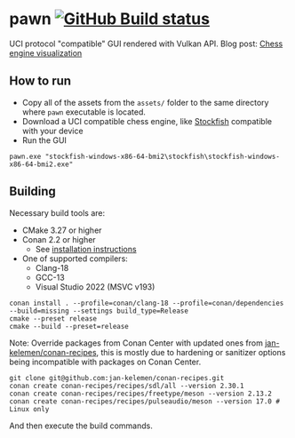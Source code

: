 # pawn [![GitHub Build status](https://github.com/jan-kelemen/pawn/actions/workflows/ci.yml/badge.svg?branch=master)](https://github.com/jan-kelemen/pawn/actions/workflows/ci.yml/badge.svg?branch=master)

UCI protocol "compatible" GUI rendered with Vulkan API. Blog post: [Chess engine visualization](https://jan-kelemen.github.io/2024/06/13/chess-engine-visualization.html)

## How to run
* Copy all of the assets from the `assets/` folder to the same directory where `pawn` executable is located.
* Download a UCI compatible chess engine, like [Stockfish](https://stockfishchess.org/download/) compatible with your device
* Run the GUI
```
pawn.exe "stockfish-windows-x86-64-bmi2\stockfish\stockfish-windows-x86-64-bmi2.exe"
```

## Building
Necessary build tools are:
* CMake 3.27 or higher
* Conan 2.2 or higher
  * See [installation instructions](https://docs.conan.io/2/installation.html)
* One of supported compilers:
  * Clang-18
  * GCC-13
  * Visual Studio 2022 (MSVC v193)

```
conan install . --profile=conan/clang-18 --profile=conan/dependencies --build=missing --settings build_type=Release
cmake --preset release
cmake --build --preset=release
```

Note: Override packages from Conan Center with updated ones from [jan-kelemen/conan-recipes](https://github.com/jan-kelemen/conan-recipes), this is mostly due to hardening or sanitizer options being incompatible with packages on Conan Center.
```
git clone git@github.com:jan-kelemen/conan-recipes.git
conan create conan-recipes/recipes/sdl/all --version 2.30.1
conan create conan-recipes/recipes/freetype/meson --version 2.13.2
conan create conan-recipes/recipes/pulseaudio/meson --version 17.0 # Linux only
```

And then execute the build commands.
